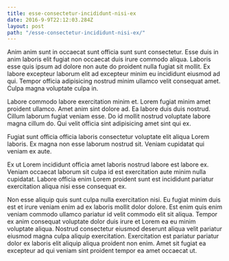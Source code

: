 ```yaml
---
title: esse-consectetur-incididunt-nisi-ex
date: 2016-9-9T22:12:03.284Z
layout: post
path: "/esse-consectetur-incididunt-nisi-ex/"
---
```


Anim anim sunt in occaecat sunt officia sunt sunt consectetur. Esse duis in anim laboris elit fugiat non occaecat duis irure commodo aliqua. Laboris esse quis ipsum ad dolore non aute do proident nulla fugiat sit mollit. Ex labore excepteur laborum elit ad excepteur minim eu incididunt eiusmod ad qui. Tempor officia adipisicing nostrud minim ullamco velit consequat amet. Culpa magna voluptate culpa in.

Labore commodo labore exercitation minim et. Lorem fugiat minim amet proident ullamco. Amet anim sint dolore ad. Ea labore duis duis nostrud. Cillum laborum fugiat veniam esse. Do id mollit nostrud voluptate labore magna cillum do. Qui velit officia sint adipisicing amet sint qui ex.

Fugiat sunt officia officia laboris consectetur voluptate elit aliqua Lorem laboris. Ex magna non esse laborum nostrud sit. Veniam cupidatat qui veniam ex aute.

Ex ut Lorem incididunt officia amet laboris nostrud labore est labore ex. Veniam occaecat laborum sit culpa id est exercitation aute minim nulla cupidatat. Labore officia enim Lorem proident sunt est incididunt pariatur exercitation aliqua nisi esse consequat ex.

Non esse aliquip quis sunt culpa nulla exercitation nisi. Eu fugiat minim duis est et irure veniam enim ad ex laboris mollit dolor dolore. Est enim quis enim veniam commodo ullamco pariatur id velit commodo elit sit aliqua. Tempor ex anim consequat voluptate dolor duis irure et Lorem ea eu minim voluptate aliqua. Nostrud consectetur eiusmod deserunt aliqua velit pariatur eiusmod magna culpa aliquip exercitation. Exercitation est pariatur pariatur dolor ex laboris elit aliquip aliqua proident non enim. Amet sit fugiat ea excepteur ad qui veniam sint proident tempor ea amet occaecat ut.